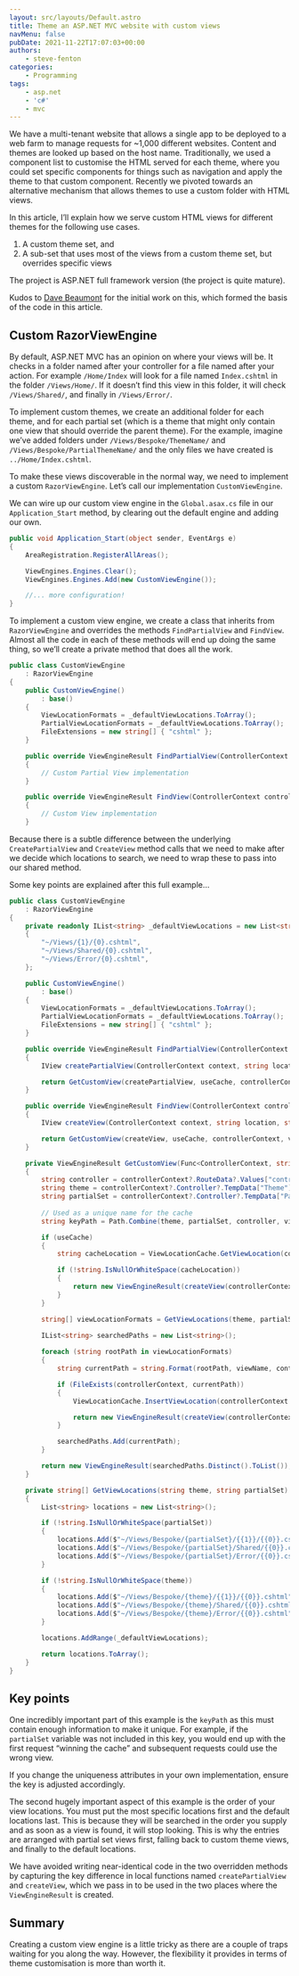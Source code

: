 ```yaml
---
layout: src/layouts/Default.astro
title: Theme an ASP.NET MVC website with custom views
navMenu: false
pubDate: 2021-11-22T17:07:03+00:00
authors:
    - steve-fenton
categories:
    - Programming
tags:
    - asp.net
    - 'c#'
    - mvc
---
```


We have a multi-tenant website that allows a single app to be deployed to a web farm to manage requests for ~1,000 different websites. Content and themes are looked up based on the host name. Traditionally, we used a component list to customise the HTML served for each theme, where you could set specific components for things such as navigation and apply the theme to that custom component. Recently we pivoted towards an alternative mechanism that allows themes to use a custom folder with HTML views.

In this article, I’ll explain how we serve custom HTML views for different themes for the following use cases.

1. A custom theme set, and
2. A sub-set that uses most of the views from a custom theme set, but overrides specific views

The project is ASP.NET full framework version (the project is quite mature).

Kudos to [Dave Beaumont](https://www.dave-beaumont.co.uk/) for the initial work on this, which formed the basis of the code in this article.

## Custom RazorViewEngine

By default, ASP.NET MVC has an opinion on where your views will be. It checks in a folder named after your controller for a file named after your action. For example `/Home/Index` will look for a file named `Index.cshtml` in the folder `/Views/Home/`. If it doesn’t find this view in this folder, it will check `/Views/Shared/`, and finally in `/Views/Error/`.

To implement custom themes, we create an additional folder for each theme, and for each partial set (which is a theme that might only contain one view that should override the parent theme). For the example, imagine we’ve added folders under `/Views/Bespoke/ThemeName/` and `/Views/Bespoke/PartialThemeName/` and the only files we have created is `../Home/Index.cshtml`.

To make these views discoverable in the normal way, we need to implement a custom `RazorViewEngine`. Let’s call our implementation `CustomViewEngine`.

We can wire up our custom view engine in the `Global.asax.cs` file in our `Application_Start` method, by clearing out the default engine and adding our own.

```csharp
public void Application_Start(object sender, EventArgs e)
{
    AreaRegistration.RegisterAllAreas();

    ViewEngines.Engines.Clear();
    ViewEngines.Engines.Add(new CustomViewEngine());

    //... more configuration!
}
```

To implement a custom view engine, we create a class that inherits from `RazorViewEngine` and overrides the methods `FindPartialView` and `FindView`. Almost all the code in each of these methods will end up doing the same thing, so we’ll create a private method that does all the work.

```csharp
public class CustomViewEngine 
    : RazorViewEngine
{
    public CustomViewEngine() 
        : base()
    {
        ViewLocationFormats = _defaultViewLocations.ToArray();
        PartialViewLocationFormats = _defaultViewLocations.ToArray();
        FileExtensions = new string[] { "cshtml" };
    }

    public override ViewEngineResult FindPartialView(ControllerContext controllerContext, string partialViewName, bool useCache)
    {
        // Custom Partial View implementation
    }

    public override ViewEngineResult FindView(ControllerContext controllerContext, string viewName, string masterName, bool useCache)
    {
        // Custom View implementation
    }
```

Because there is a subtle difference between the underlying `CreatePartialView` and `CreateView` method calls that we need to make after we decide which locations to search, we need to wrap these to pass into our shared method.

Some key points are explained after this full example…

```csharp
public class CustomViewEngine 
    : RazorViewEngine
{
    private readonly IList<string> _defaultViewLocations = new List<string>
    {
        "~/Views/{1}/{0}.cshtml",
        "~/Views/Shared/{0}.cshtml",
        "~/Views/Error/{0}.cshtml",
    };

    public CustomViewEngine()
        : base()
    {
        ViewLocationFormats = _defaultViewLocations.ToArray();
        PartialViewLocationFormats = _defaultViewLocations.ToArray();
        FileExtensions = new string[] { "cshtml" };
    }

    public override ViewEngineResult FindPartialView(ControllerContext controllerContext, string partialViewName, bool useCache)
    {
        IView createPartialView(ControllerContext context, string location, string master) => CreatePartialView(context, location);

        return GetCustomView(createPartialView, useCache, controllerContext, partialViewName);
    }

    public override ViewEngineResult FindView(ControllerContext controllerContext, string viewName, string masterName, bool useCache)
    {
        IView createView(ControllerContext context, string location, string master) => CreateView(context, location, master);

        return GetCustomView(createView, useCache, controllerContext, viewName, masterName);
    }

    private ViewEngineResult GetCustomView(Func<ControllerContext, string, string, IView> createView, bool useCache, ControllerContext controllerContext, string viewName, string masterName = "")
    {
        string controller = controllerContext?.RouteData?.Values["controller"]?.ToString();
        string theme = controllerContext?.Controller?.TempData["Theme"]?.ToString().ToLowerInvariant() ?? string.Empty;
        string partialSet = controllerContext?.Controller?.TempData["PartialSet"]?.ToString().ToLowerInvariant() ?? string.Empty;
            
        // Used as a unique name for the cache
        string keyPath = Path.Combine(theme, partialSet, controller, viewName);

        if (useCache)
        {
            string cacheLocation = ViewLocationCache.GetViewLocation(controllerContext.HttpContext, keyPath);

            if (!string.IsNullOrWhiteSpace(cacheLocation))
            {
                return new ViewEngineResult(createView(controllerContext, cacheLocation, masterName), this);
            }
        }

        string[] viewLocationFormats = GetViewLocations(theme, partialSet);
            
        IList<string> searchedPaths = new List<string>();

        foreach (string rootPath in viewLocationFormats)
        {
            string currentPath = string.Format(rootPath, viewName, controller);

            if (FileExists(controllerContext, currentPath))
            {
                ViewLocationCache.InsertViewLocation(controllerContext.HttpContext, keyPath, currentPath);

                return new ViewEngineResult(createView(controllerContext, currentPath, masterName), this);
            }

            searchedPaths.Add(currentPath);
        }

        return new ViewEngineResult(searchedPaths.Distinct().ToList());
    }

    private string[] GetViewLocations(string theme, string partialSet)
    {
        List<string> locations = new List<string>();

        if (!string.IsNullOrWhiteSpace(partialSet))
        {
            locations.Add($"~/Views/Bespoke/{partialSet}/{{1}}/{{0}}.cshtml");
            locations.Add($"~/Views/Bespoke/{partialSet}/Shared/{{0}}.cshtml");
            locations.Add($"~/Views/Bespoke/{partialSet}/Error/{{0}}.cshtml");
        }

        if (!string.IsNullOrWhiteSpace(theme))
        {
            locations.Add($"~/Views/Bespoke/{theme}/{{1}}/{{0}}.cshtml");
            locations.Add($"~/Views/Bespoke/{theme}/Shared/{{0}}.cshtml");
            locations.Add($"~/Views/Bespoke/{theme}/Error/{{0}}.cshtml");
        }

        locations.AddRange(_defaultViewLocations);

        return locations.ToArray();
    }
}
```

## Key points

One incredibly important part of this example is the `keyPath` as this must contain enough information to make it unique. For example, if the `partialSet` variable was not included in this key, you would end up with the first request “winning the cache” and subsequent requests could use the wrong view.

If you change the uniqueness attributes in your own implementation, ensure the key is adjusted accordingly.

The second hugely important aspect of this example is the order of your view locations. You must put the most specific locations first and the default locations last. This is because they will be searched in the order you supply and as soon as a view is found, it will stop looking. This is why the entries are arranged with partial set views first, falling back to custom theme views, and finally to the default locations.

We have avoided writing near-identical code in the two overridden methods by capturing the key difference in local functions named `createPartialView` and `createView`, which we pass in to be used in the two places where the `ViewEngineResult` is created.

## Summary

Creating a custom view engine is a little tricky as there are a couple of traps waiting for you along the way. However, the flexibility it provides in terms of theme customisation is more than worth it.